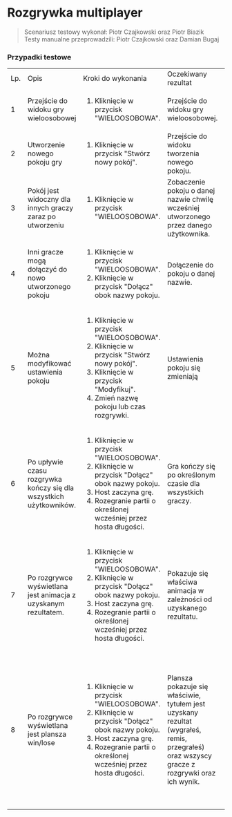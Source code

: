 # Rozgrywka multiplayer

>Scenariusz testowy wykonał: Piotr Czajkowski oraz Piotr Biazik   
Testy manualne przeprowadzili: Piotr Czajkowski oraz Damian Bugaj

### Przypadki testowe

<table>
    <tbody>
    <tr>
        <td>Lp.</td>
        <td>Opis</td>
        <td>Kroki do wykonania</td>
        <td>Oczekiwany rezultat</td>
        <td>Uzyskany rezultat</td>
    </tr>
    <tr>
        <td>1</td>
        <td>Przejście do widoku gry wieloosobowej</td>
        <td>
            <ol>
                <li>Kliknięcie w przycisk "WIELOOSOBOWA".</li>
            </ol>
        </td>
        <td>Przejście do widoku gry wieloosobowej.</td>
        <td>Zgodny z oczekiwanym</td>
    </tr>
    <tr>
        <td>2</td>
        <td>Utworzenie nowego pokoju gry</td>
        <td>
            <ol>
                <li>Kliknięcie w przycisk "Stwórz nowy pokój".</li>
            </ol>
        </td>
        <td>Przejście do widoku tworzenia nowego pokoju.</td>
        <td>Zgodny z oczekiwanym</td>
    </tr>
    <tr>
        <td>3</td>
        <td>Pokój jest widoczny dla innych graczy zaraz po utworzeniu</td>
        <td>
            <ol>
                <li>Kliknięcie w przycisk "WIELOOSOBOWA".</li>
            </ol>
        </td>
        <td>Zobaczenie pokoju o danej nazwie chwilę wcześniej utworzonego przez danego użytkownika.</td>
        <td>Zgodny z oczekiwanym</td>
    </tr>
    <tr>
        <td>4</td>
        <td>Inni gracze mogą dołączyć do nowo utworzonego pokoju</td>
        <td>
            <ol>
                <li>Kliknięcie w przycisk "WIELOOSOBOWA".</li>
                <li>Kliknięcie w przycisk "Dołącz" obok nazwy pokoju.</li>
            </ol>
        </td>
        <td>Dołączenie do pokoju o danej nazwie.</td>
        <td>Zgodny z oczekiwanym</td>
    </tr>
    <tr>
        <td>5</td>
        <td>Można modyfikować ustawienia pokoju</td>
        <td>
            <ol>
                <li>Kliknięcie w przycisk "WIELOOSOBOWA".</li>
                <li>Kliknięcie w przycisk "Stwórz nowy pokój".</li>
                <li>Kliknięcie w przycisk "Modyfikuj".</li>
                <li>Zmień nazwę pokoju lub czas rozgrywki.</li>
            </ol>
        </td>
        <td>Ustawienia pokoju się zmieniają</td>
        <td>Zgodny z oczekiwanym</td>
    </tr>
    <tr>
        <td>6</td>
        <td>Po upływie czasu rozgrywka kończy się dla wszystkich użytkowników.</td>
        <td>
            <ol>
                <li>Kliknięcie w przycisk "WIELOOSOBOWA".</li>
                <li>Kliknięcie w przycisk "Dołącz" obok nazwy pokoju.</li>
                <li>Host zaczyna grę.</li>
                <li>Rozegranie partii o określonej wcześniej przez hosta długości.</li>
            </ol>
        </td>
        <td>Gra kończy się po określonym czasie dla wszystkich graczy.</td>
        <td>Zgodny z oczekiwanym</td>
    </tr>
    <tr>
        <td>7</td>
        <td>Po rozgrywce wyświetlana jest animacja z uzyskanym rezultatem.</td>
        <td>
            <ol>
                <li>Kliknięcie w przycisk "WIELOOSOBOWA".</li>
                <li>Kliknięcie w przycisk "Dołącz" obok nazwy pokoju.</li>
                <li>Host zaczyna grę.</li>
                <li>Rozegranie partii o określonej wcześniej przez hosta długości.</li>
            </ol>
        </td>
        <td>Pokazuje się właściwa animacja w zależności od uzyskanego rezultatu.</td>
        <td>Zgodny z oczekiwanym</td>
    </tr>
    <tr>
        <td>8</td>
        <td>Po rozgrywce wyświetlana jest plansza win/lose</td>
        <td>
            <ol>
                <li>Kliknięcie w przycisk "WIELOOSOBOWA".</li>
                <li>Kliknięcie w przycisk "Dołącz" obok nazwy pokoju.</li>
                <li>Host zaczyna grę.</li>
                <li>Rozegranie partii o określonej wcześniej przez hosta długości.</li>
            </ol>
        </td>
        <td>Plansza pokazuje się właściwie, tytułem jest uzyskany rezultat (wygrałeś, remis, przegrałeś) oraz wszyscy
            gracze z rozgrywki oraz ich wynik.
        </td>
        <td>Niezgodny z oczekiwanym. Rezultat nie zawsze jest prawidłowy, np. podczas wygranej otrzymujemy rezultat
            "przegrałeś". Nie zawsze wyświetlają się wszyscy gracze, zdarza się, że nie wyświetla się żaden gracz.
        </td>
    </tr>
    </tbody>
</table>